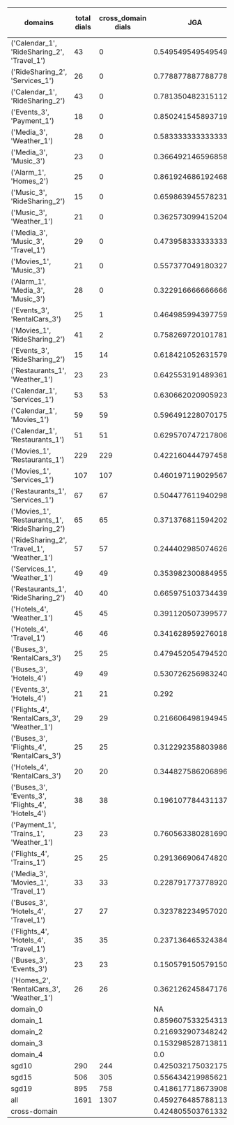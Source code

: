| domains                                          |   total dials |   cross_domain dials | JGA                 | RSA                | TA                 | CDTA                 |   total turns |   cross-domain turns |
|--------------------------------------------------|---------------|----------------------|---------------------|--------------------|--------------------|----------------------|---------------|----------------------|
| ('Calendar_1', 'RideSharing_2', 'Travel_1')      |            43 |                    0 | 0.5495495495495496  | 0.8520181405895704 | 0.8085585585585585 | NA                   |           444 |                    0 |
| ('RideSharing_2', 'Services_1')                  |            26 |                    0 | 0.7788778877887789  | 0.9433185038721373 | 0.9141914191419142 | NA                   |           303 |                    0 |
| ('Calendar_1', 'RideSharing_2')                  |            43 |                    0 | 0.7813504823151125  | 0.9406683375104431 | 0.8778135048231511 | NA                   |           311 |                    0 |
| ('Events_3', 'Payment_1')                        |            18 |                    0 | 0.8502415458937198  | 0.963095238095238  | 0.8888888888888888 | NA                   |           207 |                    0 |
| ('Media_3', 'Weather_1')                         |            28 |                    0 | 0.5833333333333334  | 0.8332710047369731 | 0.8676470588235294 | NA                   |           204 |                    0 |
| ('Media_3', 'Music_3')                           |            23 |                    0 | 0.36649214659685864 | 0.6510707635009311 | 0.7015706806282722 | NA                   |           191 |                    0 |
| ('Alarm_1', 'Homes_2')                           |            25 |                    0 | 0.8619246861924686  | 0.9742637844611529 | 0.9456066945606695 | NA                   |           239 |                    0 |
| ('Music_3', 'RideSharing_2')                     |            15 |                    0 | 0.6598639455782312  | 0.9027271192164807 | 0.8707482993197279 | NA                   |           147 |                    0 |
| ('Music_3', 'Weather_1')                         |            21 |                    0 | 0.36257309941520466 | 0.6817192521180246 | 0.8011695906432749 | NA                   |           171 |                    0 |
| ('Media_3', 'Music_3', 'Travel_1')               |            29 |                    0 | 0.4739583333333333  | 0.8341626357293935 | 0.8333333333333334 | NA                   |           384 |                    0 |
| ('Movies_1', 'Music_3')                          |            21 |                    0 | 0.5573770491803278  | 0.8444649698960041 | 0.7650273224043715 | NA                   |           183 |                    0 |
| ('Alarm_1', 'Media_3', 'Music_3')                |            28 |                    0 | 0.3229166666666667  | 0.695022590809108  | 0.7256944444444444 | NA                   |           288 |                    0 |
| ('Events_3', 'RentalCars_3')                     |            25 |                    1 | 0.4649859943977591  | 0.8488583556965904 | 0.7338935574229691 | 0.0                  |           357 |                    1 |
| ('Movies_1', 'RideSharing_2')                    |            41 |                    2 | 0.7582697201017812  | 0.937208781362007  | 0.8880407124681934 | 1.0                  |           393 |                    2 |
| ('Events_3', 'RideSharing_2')                    |            15 |                   14 | 0.618421052631579   | 0.8804793586043584 | 0.7763157894736842 | 0.0                  |           152 |                   14 |
| ('Restaurants_1', 'Weather_1')                   |            23 |                   23 | 0.6425531914893617  | 0.9029388821055488 | 0.8553191489361702 | 0.038461538461538464 |           235 |                   26 |
| ('Calendar_1', 'Services_1')                     |            53 |                   53 | 0.6306620209059234  | 0.8976662887377177 | 0.789198606271777  | 0.15384615384615385  |           574 |                   65 |
| ('Calendar_1', 'Movies_1')                       |            59 |                   59 | 0.5964912280701754  | 0.8895739129969181 | 0.787719298245614  | 0.03896103896103896  |           570 |                   77 |
| ('Calendar_1', 'Restaurants_1')                  |            51 |                   51 | 0.629570747217806   | 0.9147316114487827 | 0.8235294117647058 | 0.125                |           629 |                   72 |
| ('Movies_1', 'Restaurants_1')                    |           229 |                  229 | 0.4221604447974583  | 0.8629323958342794 | 0.7609213661636219 | 0.0                  |          2518 |                  305 |
| ('Movies_1', 'Services_1')                       |           107 |                  107 | 0.46019711902956784 | 0.8720256161432652 | 0.78013646702047   | 0.004672897196261682 |          1319 |                  214 |
| ('Restaurants_1', 'Services_1')                  |            67 |                   67 | 0.5044776119402985  | 0.8970765431413577 | 0.7681592039800995 | 0.0                  |          1005 |                  136 |
| ('Movies_1', 'Restaurants_1', 'RideSharing_2')   |            65 |                   65 | 0.3713768115942029  | 0.8786557462267399 | 0.7182971014492754 | 0.025252525252525252 |          1104 |                  198 |
| ('RideSharing_2', 'Travel_1', 'Weather_1')       |            57 |                   57 | 0.24440298507462688 | 0.7644182404144455 | 0.746268656716418  | 0.03508771929824561  |           536 |                   57 |
| ('Services_1', 'Weather_1')                      |            49 |                   49 | 0.35398230088495575 | 0.8074726134585295 | 0.7234513274336283 | 0.05263157894736842  |           452 |                   95 |
| ('Restaurants_1', 'RideSharing_2')               |            40 |                   40 | 0.6659751037344398  | 0.9285763372696416 | 0.8568464730290456 | 0.0                  |           482 |                   40 |
| ('Hotels_4', 'Weather_1')                        |            45 |                   45 | 0.39112050739957716 | 0.8718767715419503 | 0.854122621564482  | 0.12                 |           473 |                   50 |
| ('Hotels_4', 'Travel_1')                         |            46 |                   46 | 0.3416289592760181  | 0.7868017150313805 | 0.8122171945701357 | 0.02127659574468085  |           442 |                   47 |
| ('Buses_3', 'RentalCars_3')                      |            25 |                   25 | 0.4794520547945205  | 0.9175005746535486 | 0.8712328767123287 | 0.8372093023255814   |           365 |                   43 |
| ('Buses_3', 'Hotels_4')                          |            49 |                   49 | 0.5307262569832403  | 0.9072749232867106 | 0.8230912476722533 | 0.15517241379310345  |           537 |                   58 |
| ('Events_3', 'Hotels_4')                         |            21 |                   21 | 0.292               | 0.8146607728886214 | 0.764              | 0.041666666666666664 |           250 |                   24 |
| ('Flights_4', 'RentalCars_3', 'Weather_1')       |            29 |                   29 | 0.21660649819494585 | 0.776240222196104  | 0.6353790613718412 | 0.1076923076923077   |           277 |                   65 |
| ('Buses_3', 'Flights_4', 'RentalCars_3')         |            25 |                   25 | 0.3122923588039867  | 0.8343181616538013 | 0.7142857142857143 | 0.08620689655172414  |           301 |                   58 |
| ('Hotels_4', 'RentalCars_3')                     |            20 |                   20 | 0.3448275862068966  | 0.8680086869845913 | 0.8314176245210728 | 0.09523809523809523  |           261 |                   21 |
| ('Buses_3', 'Events_3', 'Flights_4', 'Hotels_4') |            38 |                   38 | 0.19610778443113772 | 0.7446411421726378 | 0.6541916167664671 | 0.08387096774193549  |           668 |                  155 |
| ('Payment_1', 'Trains_1', 'Weather_1')           |            23 |                   23 | 0.7605633802816901  | 0.962635678104886  | 0.8901408450704226 | 0.7037037037037037   |           355 |                   27 |
| ('Flights_4', 'Trains_1')                        |            25 |                   25 | 0.29136690647482016 | 0.7988458690705872 | 0.7553956834532374 | 0.0                  |           278 |                   25 |
| ('Media_3', 'Movies_1', 'Travel_1')              |            33 |                   33 | 0.22879177377892032 | 0.7622622061975158 | 0.7326478149100257 | 0.10810810810810811  |           389 |                   37 |
| ('Buses_3', 'Hotels_4', 'Travel_1')              |            27 |                   27 | 0.3237822349570201  | 0.8710400214864498 | 0.8022922636103151 | 0.06896551724137931  |           349 |                   58 |
| ('Flights_4', 'Hotels_4', 'Travel_1')            |            35 |                   35 | 0.2371364653243848  | 0.8381176720755174 | 0.7651006711409396 | 0.12658227848101267  |           447 |                   79 |
| ('Buses_3', 'Events_3')                          |            23 |                   23 | 0.15057915057915058 | 0.567291824137062  | 0.61003861003861   | 0.04                 |           259 |                   25 |
| ('Homes_2', 'RentalCars_3', 'Weather_1')         |            26 |                   26 | 0.36212624584717606 | 0.8611485088985084 | 0.7142857142857143 | 0.25                 |           301 |                   36 |
| domain_0                                         |               |                      | NA                  | NA                 | NA                 | NA                   |             0 |                    0 |
| domain_1                                         |               |                      | 0.8596075332543132  | 0.9325965731758028 | 0.9242723561174766 | NA                   |          7593 |                    0 |
| domain_2                                         |               |                      | 0.2169329073482428  | 0.819312636990434  | 0.6898828541001065 | 0.0632118451025057   |          9390 |                 1756 |
| domain_3                                         |               |                      | 0.1532985287138111  | 0.7947837326738891 | 0.6995728523967727 | 0.17647058823529413  |          2107 |                  289 |
| domain_4                                         |               |                      | 0.0                 | 0.6658044394182456 | 0.6115384615384616 | 0.046153846153846156 |           260 |                   65 |
| sgd10                                            |           290 |                  244 | 0.42503217503217505 | 0.8486050848271557 | 0.8075933075933076 | 0.12103746397694524  |          3108 |                  347 |
| sgd15                                            |           506 |                  305 | 0.5564342199856218  | 0.8707610842284037 | 0.8093098490294752 | 0.05365853658536585  |          5564 |                  410 |
| sgd19                                            |           895 |                  758 | 0.41861771867390896 | 0.8499814712437388 | 0.7600674283573703 | 0.07464892830746489  |         10678 |                 1353 |
| all                                              |          1691 |                 1307 | 0.4592764857881137  | 0.8557401750565178 | 0.781860465116279  | 0.07819905213270142  |         19350 |                 2110 |
| cross-domain                                     |               |                      | 0.4248055037613322  | 0.8552886627865793 | 0.7699479200154311 | 0.07819905213270142  |         15553 |                 2110 |
